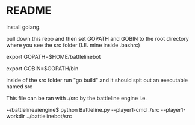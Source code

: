 # README #

install golang.

pull down this repo and then set GOPATH and GOBIN to the root directory where you see the src folder (I.E. mine inside .bashrc)

export GOPATH=$HOME/battlelinebot

export GOBIN=$GOPATH/bin

inside of the src folder run "go build" and it should spit out an executable named src

This file can be ran with ./src by the battleline engine i.e.

~/battlelineaiengine$ python Battleline.py --player1-cmd ./src --player1-workdir ../battlelinebot/src